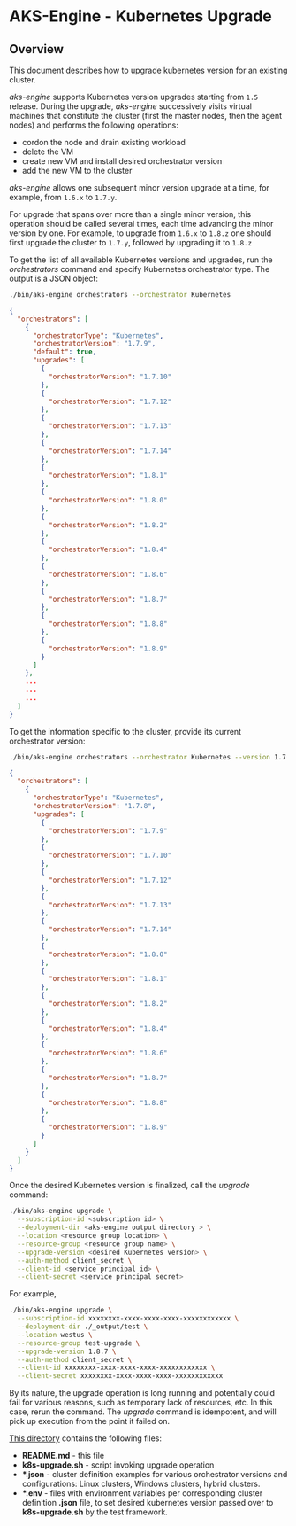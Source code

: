 # AKS-Engine - Kubernetes Upgrade

## Overview

This document describes how to upgrade kubernetes version for an existing cluster.

*aks-engine* supports Kubernetes version upgrades starting from ``1.5`` release.
During the upgrade, *aks-engine* successively visits virtual machines that constitute the cluster (first the master nodes, then the agent nodes) and performs the following operations:
 - cordon the node and drain existing workload
 - delete the VM
 - create new VM and install desired orchestrator version
 - add the new VM to the cluster

*aks-engine* allows one subsequent minor version upgrade at a time, for example, from ``1.6.x`` to ``1.7.y``.

For upgrade that spans over more than a single minor version, this operation should be called several times, each time advancing the minor version by one. For example, to upgrade from ``1.6.x`` to ``1.8.z`` one should first upgrade the cluster to ``1.7.y``, followed by upgrading it to ``1.8.z``

To get the list of all available Kubernetes versions and upgrades, run the *orchestrators* command and specify Kubernetes orchestrator type. The output is a JSON object:
```bash
./bin/aks-engine orchestrators --orchestrator Kubernetes
```

```json
{
  "orchestrators": [
    {
      "orchestratorType": "Kubernetes",
      "orchestratorVersion": "1.7.9",
      "default": true,
      "upgrades": [
        {
          "orchestratorVersion": "1.7.10"
        },
        {
          "orchestratorVersion": "1.7.12"
        },
        {
          "orchestratorVersion": "1.7.13"
        },
        {
          "orchestratorVersion": "1.7.14"
        },
        {
          "orchestratorVersion": "1.8.1"
        },
        {
          "orchestratorVersion": "1.8.0"
        },
        {
          "orchestratorVersion": "1.8.2"
        },
        {
          "orchestratorVersion": "1.8.4"
        },
        {
          "orchestratorVersion": "1.8.6"
        },
        {
          "orchestratorVersion": "1.8.7"
        },
        {
          "orchestratorVersion": "1.8.8"
        },
        {
          "orchestratorVersion": "1.8.9"
        }
      ]
    },
    ...
    ...
    ...
  ]
}
```

To get the information specific to the cluster, provide its current orchestrator version:
```bash
./bin/aks-engine orchestrators --orchestrator Kubernetes --version 1.7.8
```

```json
{
  "orchestrators": [
    {
      "orchestratorType": "Kubernetes",
      "orchestratorVersion": "1.7.8",
      "upgrades": [
        {
          "orchestratorVersion": "1.7.9"
        },
        {
          "orchestratorVersion": "1.7.10"
        },
        {
          "orchestratorVersion": "1.7.12"
        },
        {
          "orchestratorVersion": "1.7.13"
        },
        {
          "orchestratorVersion": "1.7.14"
        },
        {
          "orchestratorVersion": "1.8.0"
        },
        {
          "orchestratorVersion": "1.8.1"
        },
        {
          "orchestratorVersion": "1.8.2"
        },
        {
          "orchestratorVersion": "1.8.4"
        },
        {
          "orchestratorVersion": "1.8.6"
        },
        {
          "orchestratorVersion": "1.8.7"
        },
        {
          "orchestratorVersion": "1.8.8"
        },
        {
          "orchestratorVersion": "1.8.9"
        }
      ]
    }
  ]
}
```

Once the desired Kubernetes version is finalized, call the *upgrade* command:
```bash
./bin/aks-engine upgrade \
  --subscription-id <subscription id> \
  --deployment-dir <aks-engine output directory > \
  --location <resource group location> \
  --resource-group <resource group name> \
  --upgrade-version <desired Kubernetes version> \
  --auth-method client_secret \
  --client-id <service principal id> \
  --client-secret <service principal secret>
```
For example,
```bash
./bin/aks-engine upgrade \
  --subscription-id xxxxxxxx-xxxx-xxxx-xxxx-xxxxxxxxxxxx \
  --deployment-dir ./_output/test \
  --location westus \
  --resource-group test-upgrade \
  --upgrade-version 1.8.7 \
  --auth-method client_secret \
  --client-id xxxxxxxx-xxxx-xxxx-xxxx-xxxxxxxxxxxx \
  --client-secret xxxxxxxx-xxxx-xxxx-xxxx-xxxxxxxxxxxx
```

By its nature, the upgrade operation is long running and potentially could fail for various reasons, such as temporary lack of resources, etc. In this case, rerun the command. The *upgrade* command is idempotent, and will pick up execution from the point it failed on.

[This directory](https://github.com/Azure/aks-engine/tree/master/examples/k8s-upgrade) contains the following files:
- **README.md** - this file
- **k8s-upgrade.sh** - script invoking upgrade operation
- **\*.json** - cluster definition examples for various orchestrator versions and configurations: Linux clusters, Windows clusters, hybrid clusters.
- **\*.env** - files with environment variables per corresponding cluster definition **.json** file, to set desired kubernetes version passed over to **k8s-upgrade.sh** by the test framework.
